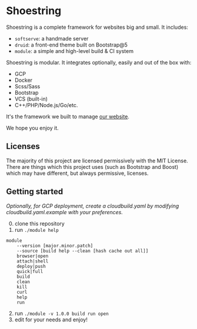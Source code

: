 # Shoestring

Shoestring is a complete framework for websites big and small. It includes:
- `softserve`: a handmade server
- `druid`: a front-end theme built on Bootstrap@5
- `module`: a simple and high-level build & CI system

Shoestring is modular. It integrates optionally, easily and out of the box with:
- GCP
- Docker
- Scss/Sass
- Bootstrap
- VCS (built-in)
- C++/PHP/Node.js/Go/etc.

It's the framework we built to manage [our website](https://edant.io). 

We hope you enjoy it.

## Licenses

The majority of this project are licensed permissively with the MIT License. There are things which this project uses (such as Bootstrap and Boost) which may have different, but always permissive, licenses.

## Getting started

*Optionally, for GCP deployment, create a cloudbuild.yaml by modifying cloudbuild.yaml.example with your preferences.*

0. clone this repository
1. run `./module help`
```
module
    --version [major.minor.patch]
    --source [build help --clean [hash cache out all]]
    browser|open
    attach|shell
    deploy|push
    quick|full
    build
    clean
    kill
    curl
    help
    run
```
2. run `./module -v 1.0.0 build run open`
3. edit for your needs and enjoy!

